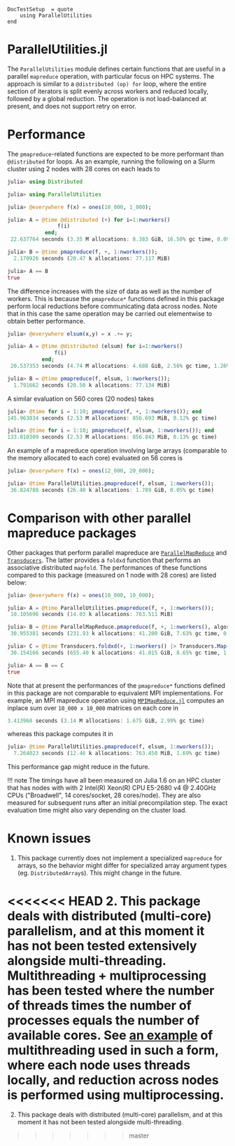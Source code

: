 ```@meta
DocTestSetup  = quote
    using ParallelUtilities
end
```

# ParallelUtilities.jl

The `ParallelUtilities` module defines certain functions that are useful in a parallel `mapreduce` operation, with particular focus on HPC systems. The approach is similar to a `@distributed (op) for` loop, where the entire section of iterators is split evenly across workers and reduced locally, followed by a global reduction. The operation is not load-balanced at present, and does not support retry on error.

# Performance

The `pmapreduce`-related functions are expected to be more performant than `@distributed` for loops. As an example, running the following on a Slurm cluster using 2 nodes with 28 cores on each leads to

```julia
julia> using Distributed

julia> using ParallelUtilities

julia> @everywhere f(x) = ones(10_000, 1_000);

julia> A = @time @distributed (+) for i=1:nworkers()
                f(i)
            end;
 22.637764 seconds (3.35 M allocations: 8.383 GiB, 16.50% gc time, 0.09% compilation time)

julia> B = @time pmapreduce(f, +, 1:nworkers());
  2.170926 seconds (20.47 k allocations: 77.117 MiB)

julia> A == B
true
```

The difference increases with the size of data as well as the number of workers. This is because the `pmapreduce*` functions defined in this package perform local reductions before communicating data across nodes. Note that in this case the same operation may be carried out elementwise to obtain better performance.

```julia
julia> @everywhere elsum(x,y) = x .+= y;

julia> A = @time @distributed (elsum) for i=1:nworkers()
               f(i)
           end;
 20.537353 seconds (4.74 M allocations: 4.688 GiB, 2.56% gc time, 1.26% compilation time)

julia> B = @time pmapreduce(f, elsum, 1:nworkers());
  1.791662 seconds (20.50 k allocations: 77.134 MiB)
```

A similar evaluation on 560 cores (20 nodes) takes

```julia
julia> @time for i = 1:10; pmapreduce(f, +, 1:nworkers()); end
145.963834 seconds (2.53 M allocations: 856.693 MiB, 0.12% gc time)

julia> @time for i = 1:10; pmapreduce(f, elsum, 1:nworkers()); end
133.810309 seconds (2.53 M allocations: 856.843 MiB, 0.13% gc time)
```

An example of a mapreduce operation involving large arrays (comparable to the memory allocated to each core) evaluated on 56 cores is

```julia
julia> @everywhere f(x) = ones(12_000, 20_000);

julia> @time ParallelUtilities.pmapreduce(f, elsum, 1:nworkers());
 36.824788 seconds (26.40 k allocations: 1.789 GiB, 0.05% gc time)
```

# Comparison with other parallel mapreduce packages

Other packages that perform parallel mapreduce are [`ParallelMapReduce`](https://github.com/hcarlsso/ParallelMapReduce.jl) and [`Transducers`](https://github.com/JuliaFolds/Transducers.jl). The latter provides a `foldxd` function that performs an associative distributed `mapfold`. The performances of these functions compared to this package (measured on 1 node with 28 cores) are listed below:

```julia
julia> @everywhere f(x) = ones(10_000, 10_000);

julia> A = @time ParallelUtilities.pmapreduce(f, +, 1:nworkers());
 10.105696 seconds (14.03 k allocations: 763.511 MiB)

julia> B = @time ParallelMapReduce.pmapreduce(f, +, 1:nworkers(), algorithm = :reduction_local);
 30.955381 seconds (231.93 k allocations: 41.200 GiB, 7.63% gc time, 0.23% compilation time)

julia> C = @time Transducers.foldxd(+, 1:nworkers() |> Transducers.Map(f));
 30.154166 seconds (655.40 k allocations: 41.015 GiB, 8.65% gc time, 1.03% compilation time)

julia> A == B == C
true
```

Note that at present the performances of the `pmapreduce*` functions defined in this package are not comparable to equivalent MPI implementations. For example, an MPI mapreduce operation using [`MPIMapReduce.jl`](https://github.com/jishnub/MPIMapReduce.jl) computes an inplace sum over `10_000 x 10_000` matrices on each core in

```julia
3.413968 seconds (3.14 M allocations: 1.675 GiB, 2.99% gc time)
```

whereas this package computes it in
```julia
julia> @time ParallelUtilities.pmapreduce(f, elsum, 1:nworkers());
  7.264023 seconds (12.46 k allocations: 763.450 MiB, 1.69% gc time)
```

This performance gap might reduce in the future.

!!! note
    The timings have all been measured on Julia 1.6 on an HPC cluster that has nodes with with 2 Intel(R) Xeon(R) CPU E5-2680 v4 @ 2.40GHz CPUs ("Broadwell", 14 cores/socket, 28 cores/node). They are also measured for subsequent runs after an initial precompilation step. The exact evaluation time might also vary depending on the cluster load.

# Known issues

1. This package currently does not implement a specialized `mapreduce` for arrays, so the behavior might differ for specialized array argument types (eg. `DistributedArray`s). This might change in the future.

<<<<<<< HEAD
2. This package deals with distributed (multi-core) parallelism, and at this moment it has not been tested extensively alongside multi-threading. Multithreading + multiprocessing has been tested where the number of threads times the number of processes equals the number of available cores. See [an example](examples/threads.md) of multithreading used in such a form, where each node uses threads locally, and reduction across nodes is performed using multiprocessing.
=======
2. This package deals with distributed (multi-core) parallelism, and at this moment it has not been tested alongside multi-threading.
>>>>>>> master
